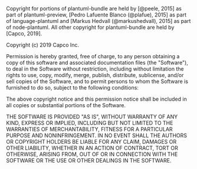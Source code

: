 Copyright for portions of plantuml-bundle are held by [@peele, 2015] as
part of plantuml-preview, [Pedro Lafuente Blanco (@plafue), 2015] as
part of language-plantuml and [Markus Hedvall (@markushedvall), 2015] as
part of node-plantuml.
All other copyright for plantuml-bundle are held by [Capco, 2019].

Copyright (c) 2019 Capco Inc.

Permission is hereby granted, free of charge, to any person obtaining
a copy of this software and associated documentation files (the
"Software"), to deal in the Software without restriction, including
without limitation the rights to use, copy, modify, merge, publish,
distribute, sublicense, and/or sell copies of the Software, and to
permit persons to whom the Software is furnished to do so, subject to
the following conditions:

The above copyright notice and this permission notice shall be
included in all copies or substantial portions of the Software.

THE SOFTWARE IS PROVIDED "AS IS", WITHOUT WARRANTY OF ANY KIND,
EXPRESS OR IMPLIED, INCLUDING BUT NOT LIMITED TO THE WARRANTIES OF
MERCHANTABILITY, FITNESS FOR A PARTICULAR PURPOSE AND
NONINFRINGEMENT. IN NO EVENT SHALL THE AUTHORS OR COPYRIGHT HOLDERS BE
LIABLE FOR ANY CLAIM, DAMAGES OR OTHER LIABILITY, WHETHER IN AN ACTION
OF CONTRACT, TORT OR OTHERWISE, ARISING FROM, OUT OF OR IN CONNECTION
WITH THE SOFTWARE OR THE USE OR OTHER DEALINGS IN THE SOFTWARE.
